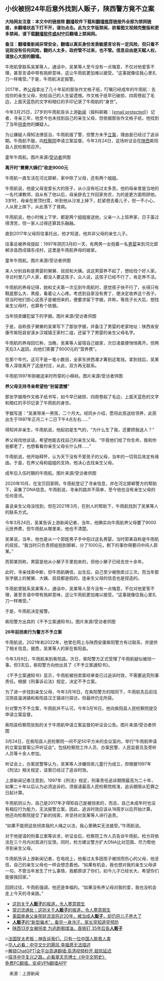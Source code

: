  <!-- 面包屑导航 --> <h2>小伙被拐24年后意外找到人贩子，陕西警方竟不立案</h2> <p class="notice"><b>大陆网友注意：本文中的链接除 <a href="https://github.com/bannedbook/fanqiang" >翻墙</a>软件下载和<a href="https://github.com/killgcd/justmysocks/blob/master/README.md">翻墙推荐</a>链接外全部为禁网链接，未翻墙状态下打不开，请勿点击。此为文字版禁闻，欲看图文视频完整版和更多禁闻，请下载<a href="https://github.com/bannedbook/fanqiang">翻墙软件或APP</a>后翻墙上禁闻网。</p><p>备注：翻墙看新闻非常安全，翻墙以真实身份发表敏感言论有一定风险，但只看不说则没有任何风险，翻的人太多，政府管不过来，也不管。信息自由是天赋人权，请放心大胆的翻墙。</b></p>  <div class="entry"> <p id="summary">牛雨航曾联系吴某等人，通话中，吴某等人至今没有一点悔意，不仅对他爱答不理，甚至言语中带有挑衅意味，这让牛雨航更加难以接受。“这事就像往我心里扎刀一样难受。”于是，牛雨航决定报警。</p> <p>2017年，养<a href="https://www.bannedbook.org/bnews/tag/%e7%88%b6%e6%af%8d/" class="st_tag internal_tag" rel="tag" title="标签 父母 下的日志">父母</a>拿出了几十年前的那张作文格子纸，叮嘱已经成年的牛雨航：去找你的亲生父母，别给自己的人生留遗憾。作文格子纸早已破损、四周卷起了毛边，上面天蓝色的文字和暗红的手印记录了牛雨航的“身世”。</p> <p>今年3月25日，27岁的牛雨航告诉上游<span class='wp_keywordlink_affiliate'><a href="https://www.bannedbook.org/" title="新闻">新闻</a></span>（报料邮箱：<a href="/cdn-cgi/l/email-protection" data-cfemail="462528352e2728213f2933067770756825292b">[email&#160;protected]</a>）记者，寻亲三年，他至今也未找到自己的亲生父母，但依据那张作文格子纸，他找到了当年<a href="https://www.bannedbook.org/bnews/tag/%E6%8B%90%E5%8D%96/" class="st_tag internal_tag" rel="tag" title="标签 拐卖 下的日志">拐卖</a>他的嫌疑人。</p> <p>为让嫌疑人得知法律惩治，牛雨航报了警，但警方未予<a href="https://www.bannedbook.org/bnews/tag/%E7%AB%8B%E6%A1%88/" class="st_tag internal_tag" rel="tag" title="标签 立案 下的日志">立案</a>，理由是已经过了追诉期。牛雨航不服，向<a href="https://www.bannedbook.org/bnews/tag/%e6%a3%80%e5%af%9f%e9%99%a2/" class="st_tag internal_tag" rel="tag" title="标签 检察院 下的日志">检察院</a>申请立案监督。今年3月24日，这场听证会在<a href="https://www.bannedbook.org/bnews/tag/%e9%99%95%e8%a5%bf/" class="st_tag internal_tag" rel="tag" title="标签 陕西 下的日志">陕西</a>紫阳县人民检察院召开。</p> <p>童年牛雨航。图片来源/<a href="https://www.bannedbook.org/bnews/tag/%E5%8F%97%E8%AE%BF%E8%80%85/" class="st_tag internal_tag" rel="tag" title="标签 受访者 下的日志">受访者</a>供图</p> <p><strong>离开时“舅舅大姨们”收走9000元</strong></p> <p>牛雨航一直生活在河北邯郸，家中除了父母，还有两个姐姐。</p> <p>牛雨航说，他是父母宠爱长大的孩子，从小没有吃过太多苦。他的母亲曾是当地的一名代课教师，自从有了他以后，母亲辞去工作回家务农，为的是更方面照顾他。3岁时，母亲在房顶扫雪，听到他从沙发上掉下，赶紧想去看儿子，但一不小心，人从房上摔下，从此落下了肾病。</p> <p>牛雨航说，他小时候上下学，都是两个姐姐接送他，父亲一人上班养家，日子虽过得清苦，但一家人过得还算其乐融融。</p> <p>直到2017年父母将往事托出，他才知道，他并非父母的亲生儿子。</p> <p>往事总被养母提起：1997年阴历3月的一天，有两男一女抱着一名<a href="https://www.bannedbook.org/bnews/tag/%E7%94%B7%E5%A9%B4/" class="st_tag internal_tag" rel="tag" title="标签 男婴 下的日志">男婴</a>来到河北邯郸涉县西戌镇东戌村，这里是牛雨航养母的娘家。</p> <p>童年牛雨航。图片来源/受访者供图</p> <p>来人分别自称是男婴的舅舅、叔叔和大姨。说这男婴养不起了，想给找个好人家。寻访村里几户人家，都没人要这孩子。众人说，这孩子已经不行了，肯定养不活。</p>  <p>牛雨航的养母记得，她和丈夫第一次见到牛雨航时，感觉孩子快不行了，长得只有鞋底那么大、黑瘦，看着让人心疼。考虑到自家没有男丁，便决定收养这个孩子。但当时他们担心这孩子是被拐来的，便要求留下字据，并称，等孩子长大后，想找亲生父母时，也算有个依据。</p> <p>当年拐卖嫌犯留下的字据。图片来源/受访者供图</p> <p>于是，自称孩子舅舅的吴某写下了那张字据，并备注了男婴的老家地址：陕西省安康市紫阳县安溪乡汉城镇王家村二组，还留下了男婴的亲生父母名字。</p> <p>牛雨航的养母回忆称，当晚，吴某等人留宿自己娘家，次日凌晨便悄悄离开。但两天后3人返回，向他们索要了9000元的“营养费”。</p> <p>在那个年代，这可不是一笔小数目，全家东拼西凑才筹到这笔钱。拿到钱后，吴某等人深夜离开了这座村庄，从此，双方再无联系。</p> <p>牛雨航1997年刚被送来时所穿的小棉袄。图片来源/受访者供图</p> <p><strong>养父母支持寻亲希望他“别留遗憾”</strong></p> <p>那张字据用作文格子纸书写，如今早已破损、四周卷起了毛边，上面天蓝色的文字和暗红的手印记录了牛雨航的身世。</p> <p>字据写道：“吴某带来一男孩，二个月大。经同乡介绍，愿将此孩送给领养，此孩出生于1997年正月二十二日下午4点左右……”</p> <p>得知并非亲生，牛雨航说，他起初是生气的，“为什么生了我，还要把我送人？”</p> <p>养父母找他谈话，希望他能去找自己的亲生父母。“毕竟他们给了你生命，我和你爸都老了，也想看看你亲生父母长什么样……”</p> <p>牛雨航说，他开始释怀，认为天下没有不爱孩子的父母，当年的一切背后肯定有缘由。于是，在养父母和姐姐的支持，他决心去找亲生父母。</p> <p>成年后入伍时期的牛雨航。图片来源/受访者供图</p>  <p>2020年10月，在宝贝回家网，牛雨航登记了寻亲信息，并在河北邯郸警方的帮助下，采集了DNA信息。牛雨航说，寻亲的路并不简单，至今他也没有亲生父母的任何音讯。</p> <p>虽说亲生父母没找到，但在2021年3月，在别人的帮助下，牛雨航找到了吴某等人的联系方式。</p> <p>今年3月24日，吴某告诉上游新闻记者，当年，他确实向牛雨航养父母要了9000元抚养费，但牛雨航从哪里来，他也不清楚。</p> <p>吴某说，当年，他也是从一个郭姓男子手中抱过这名男婴，当时郭某自称是牛雨航的叔叔，“我当时只负责把娃抱到邯郸，分了1000元，剩下的事你得要问中间人郭某。”</p> <p>而郭某则称，男婴是他从小舅子手里抱来的，但他小舅子已经去世十余年。</p> <p>此时，寻亲线索中断，但牛雨航确信，出生后，自己至少被倒卖过三次。而当年那张字据上的舅舅、大姨、叔叔都是假的，连亲生父母的信息也是捏造的。</p> <p>牛雨航曾联系吴某等人，通话中，吴某等人至今没有一点悔意，不仅对他爱答不理，甚至言语中带有挑衅意味，这让牛雨航更加难以接受。“这事就像往我心里扎刀一样难受。”</p> <p>于是，牛雨航决定报警。</p> <p>紫阳警方出具的《不予立案通知书》。图片来源/受访者供图</p> <p><strong>26年前拐卖行为警方不予立案</strong></p> <p>牛雨航说，2021年和2022年，他曾在网上与陕西安康紫阳警方有过联系，并提供了相关信息。据悉，吴某等人的家在紫阳县。</p> <p>今年3月9日，牛雨航来到紫阳县。次日，紫阳警方正式受理了牛雨航疑似被拐一事。但3天后，紫阳警方向他出具了《不予立案通知书》。</p> <p>《不予立案通知书》显示，牛雨航被拐卖案经审查已过追诉时效，不需要追究刑事责任。根据《刑事诉讼法》规定，决定不予立案。</p>  <p>为了进一步找到亲生父母，今年3月16日，在紫阳警方的陪同下，牛雨航先后前往汉阴县漩涡镇和紫阳县汉王镇进行探访，但最终仍无所获。</p> <p>针对警方不予立案，牛雨航并不认可。今年3月16日，他向紫阳县人民检察院提交申请立案监督。</p> <p>紫阳县检察院张贴的关于牛雨航申请立案监督的听证会公告。图片来源/受访者供图</p> <p>3月24日，在紫阳县人民检察院一间不足50平方米的会议室内，举行“牛雨航申请的立案监督案公开听证会”。包括检察院工作人员、办案民警、人民监督员及旁听人员等十余人参加。</p> <p>听证会上，办案民警等认为，吴某等人涉嫌拐卖儿童行为成立，但根据1997年《刑法》相关规定，该案已经过了追诉时效。</p> <p>上游新闻记者注意到，1997年《刑法》规定，刑事责任追诉期限最高为二十年，如果二十年以后认为必须追诉的，须报请最高人民检察院核准，追诉期限从犯罪之日起计算。</p> <p>牛雨航则认为，自己是2017年才得知自己是被拐卖的，而且，自己未成年时也没有相应行为能力，无法报警立案。因此，追诉时效应该从18周岁以后开始计算。他还向检察院提交了新的线索，并坚持对吴某等人进行追责。</p> <p>“如果不能把这些拐卖我的人绳之以法，我心里确实无法接受。”牛雨航说。</p> <p>对于他提请的刑事立案等诉求，听证会后，检察院工作人员告诉牛雨航，检方将依法在三个月内对其进行反馈。同时，检方建议警方扩大DNA比对范围，尽力帮他寻到亲生父母。</p> <p>牛雨航告诉上游新闻记者，在电视上，他看过太多因孩子被拐而伤心的父母，他坚信，自己的亲生父母也一样会想念着他。“如果有机会，我也想对我的亲生父母讲一句，不管当年发生了什么事情，我都原谅了你们，如今儿子已经长大，希望你们能接我回家。”</p> <p>回顾过往，牛雨航强调，他还是幸福的。“如果没有养父母对我的爱，我也没机会走上今天的寻亲路。”</p> <!--<div id="taboola-mid-1"></div>--><ul class='op-related-articles' title='相关阅读'> <li><a href='https://www.bannedbook.org/bnews/comments/20230223/1852140.html' target='_blank'>这则关于<b>人贩子</b>的报道，令人寒意顿生</a></li> <li><a href='https://www.bannedbook.org/bnews/baitai/20230222/1851810.html' target='_blank'>常识流通处｜这则关于<b>人贩子</b>的报道，令人寒意顿生</a></li> <li><a href='https://www.bannedbook.org/bnews/funmedia/20230214/1848465.html' target='_blank'>美国单身父亲带娃流浪将近20年，被当成<b>人贩子</b>，却仍将儿子养大了</a></li> <li><a href='https://www.bannedbook.org/bnews/lifebaike/20230207/1845452.html' target='_blank'><b>人贩子</b>的“新型骗术”，看完一身冷汗，家长早知道早预防</a></li> <li><a href='https://www.bannedbook.org/bnews/cnnews/20221220/1825553.html' target='_blank'>陕西13岁女被拐卖 为逃跑喝煤油、吞铁钉 35年后告<b>人贩子</b></a></li> </ul> <p class="texttj"> 🔥<a href="https://www.bannedbook.org/bnews/ssgc/20230219/1850782.html" target="_blank">法国犹太老板：神告诉我们，只有一位中国人能救人类</a><br/> 🔥<a href="https://www.bannedbook.org/bnews/comments/20220220/1694796.html" target="_blank">华人必看：中华文化的飓风 幸福感无法描述</a><br/> 🔥<a href="https://github.com/bannedbook/fanqiang/wiki/V2ray%E6%9C%BA%E5%9C%BA" target="_blank">解锁ChatGPT|全平台高速翻墙:高清视频秒开,超低延迟</a><br/> 🔥<a href="https://www.bannedbook.org/bnews/comments/20220808/1768773.html" target="_blank">探寻中华复兴之路，必看章天亮博士《中华文明史》</a><br/> <a href="https://github.com/bannedbook/fanqiang/wiki/%E7%A6%81%E9%97%BB%E7%BD%91%E5%AE%89%E5%8D%93%E7%BF%BB%E5%A2%99%E6%96%B0%E9%97%BBAPP" target="_blank">免费PC翻墙、安卓VPN翻墙APP</a><br/> </p><p class="src-info">　来源：上游新闻 </p> <a name='sharetosocial'></a> <div style="margin-bottom:5px;padding-bottom:5px;clear:both"> <div id="archive-pix-1" class="banner-ads"> <!-- AuctionX Display platform tag START --> <div id="27602x728x90x621x_ADSLOT1" clicktrack="%%CLICK_URL_ESC%%"></div>  <!-- AuctionX Display platform tag END --> </div> <div id="archive-pix-2" class="banner-ads"> <!-- AuctionX Display platform tag START --> <div id="27556x300x250x621x_ADSLOT1" clicktrack="%%CLICK_URL_ESC%%" style="margin:0 auto;text-align:center"></div>  <!-- AuctionX Display platform tag END --> </div> </div>  <div id="archive-pix-1" class="banner-ads"> <!-- AuctionX Display platform tag START --> <div id="27603x728x90x621x_ADSLOT1" clicktrack="%%CLICK_URL_ESC%%"></div>  <!-- AuctionX Display platform tag END --> </div> </div><!--END ENTRY--> 